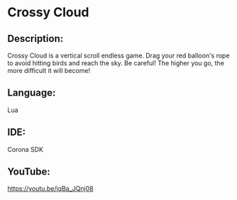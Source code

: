 # Crossy Cloud 
## Description: 
Crossy Cloud is a vertical scroll endless game. Drag your red balloon's rope to avoid hitting birds and reach the sky. Be careful! The higher you go, the more difficult it will become! 

## Language: 
Lua

## IDE: 
Corona SDK

## YouTube:
https://youtu.be/jqBa_JQnj08
